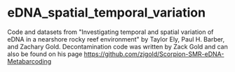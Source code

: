 # eDNA_spatial_temporal_variation
Code and datasets from "Investigating temporal and spatial variation of eDNA in a nearshore rocky reef environment" by Taylor Ely, Paul H. Barber, and Zachary Gold. Decontamination code was written by Zack Gold and can also be found on his page https://github.com/zjgold/Scorpion-SMR-eDNA-Metabarcoding
